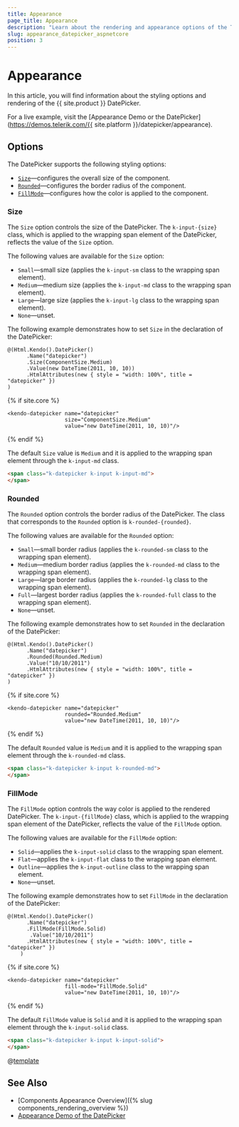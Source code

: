 ```yaml
---
title: Appearance
page_title: Appearance
description: "Learn about the rendering and appearance options of the Telerik UI DatePicker for {{ site.framework }}."
slug: appearance_datepicker_aspnetcore
position: 3
---
```


# Appearance

In this article, you will find information about the styling options and rendering of the {{ site.product }} DatePicker.

For a live example, visit the [Appearance Demo or the DatePicker](https://demos.telerik.com/{{ site.platform }}/datepicker/appearance).

## Options

The DatePicker supports the following styling options:

- [`Size`](#size)—configures the overall size of the component.
- [`Rounded`](#rounded)—configures the border radius of the component.
- [`FillMode`](#fillmode)—configures how the color is applied to the component.

### Size

The `Size` option controls the size of the DatePicker. The `k-input-{size}` class, which is applied to the wrapping span element of the DatePicker, reflects the value of the `Size` option.

The following values are available for the `Size` option:

- `Small`—small size (applies the `k-input-sm` class to the wrapping span element).
- `Medium`—medium size (applies the `k-input-md` class to the wrapping span element).
- `Large`—large size (applies the `k-input-lg` class to the wrapping span element).
- `None`—unset.

The following example demonstrates how to set `Size` in the declaration of the DatePicker:

```HtmlHelper
@(Html.Kendo().DatePicker()
      .Name("datepicker")
      .Size(ComponentSize.Medium)
      .Value(new DateTime(2011, 10, 10))
      .HtmlAttributes(new { style = "width: 100%", title = "datepicker" })
)
```
{% if site.core %}
```TagHelper
<kendo-datepicker name="datepicker"
                  size="ComponentSize.Medium"
                  value="new DateTime(2011, 10, 10)"/>
```
{% endif %}

The default `Size` value is `Medium` and it is applied to the wrapping span element through the `k-input-md` class.

```html
<span class="k-datepicker k-input k-input-md">
</span>
```

### Rounded

The `Rounded` option controls the border radius of the DatePicker. The class that corresponds to the `Rounded` option is `k-rounded-{rounded}`.

The following values are available for the `Rounded` option:

- `Small`—small border radius (applies the `k-rounded-sm` class to the wrapping span element).
- `Medium`—medium border radius (applies the `k-rounded-md` class to the wrapping span element).
- `Large`—large border radius (applies the `k-rounded-lg` class to the wrapping span element).
- `Full`—largest border radius (applies the `k-rounded-full` class to the wrapping span element).
- `None`—unset.

The following example demonstrates how to set `Rounded` in the declaration of the DatePicker:

```HtmlHelper
@(Html.Kendo().DatePicker()
      .Name("datepicker")
      .Rounded(Rounded.Medium)
      .Value("10/10/2011")
      .HtmlAttributes(new { style = "width: 100%", title = "datepicker" })
)
```
{% if site.core %}
```TagHelper
<kendo-datepicker name="datepicker"
                  rounded="Rounded.Medium"
                  value="new DateTime(2011, 10, 10)"/>
```
{% endif %}

The default `Rounded` value is `Medium` and it is applied to the wrapping span element through the `k-rounded-md` class.

```html
<span class="k-datepicker k-input k-rounded-md">
</span>
```

### FillMode

The `FillMode` option controls the way color is applied to the rendered DatePicker. The `k-input-{fillMode}` class, which is applied to the wrapping span element of the DatePicker, reflects the value of the `FillMode` option.

The following values are available for the `FillMode` option:

- `Solid`—applies the `k-input-solid` class to the wrapping span element.
- `Flat`—applies the `k-input-flat` class to the wrapping span element.
- `Outline`—applies the `k-input-outline` class to the wrapping span element.
- `None`—unset.

The following example demonstrates how to set `FillMode` in the declaration of the DatePicker:

```HtmlHelper
@(Html.Kendo().DatePicker()
      .Name("datepicker")
      .FillMode(FillMode.Solid)
       .Value("10/10/2011")
      .HtmlAttributes(new { style = "width: 100%", title = "datepicker" })
    )
```
{% if site.core %}
```TagHelper
<kendo-datepicker name="datepicker"
                  fill-mode="FillMode.Solid"
                  value="new DateTime(2011, 10, 10)"/>
```
{% endif %}

The default `FillMode` value is `Solid` and it is applied to the wrapping span element through the `k-input-solid` class.

```html
<span class="k-datepicker k-input k-input-solid">
</span>
```

@[template](/_contentTemplates/components-rendering-section.md#components-rendering-section)

## See Also

* [Components Appearance Overview]({% slug components_rendering_overview %})
* [Appearance Demo of the DatePicker](https://demos.telerik.com/aspnet-mvc/datepicker/appearance)
